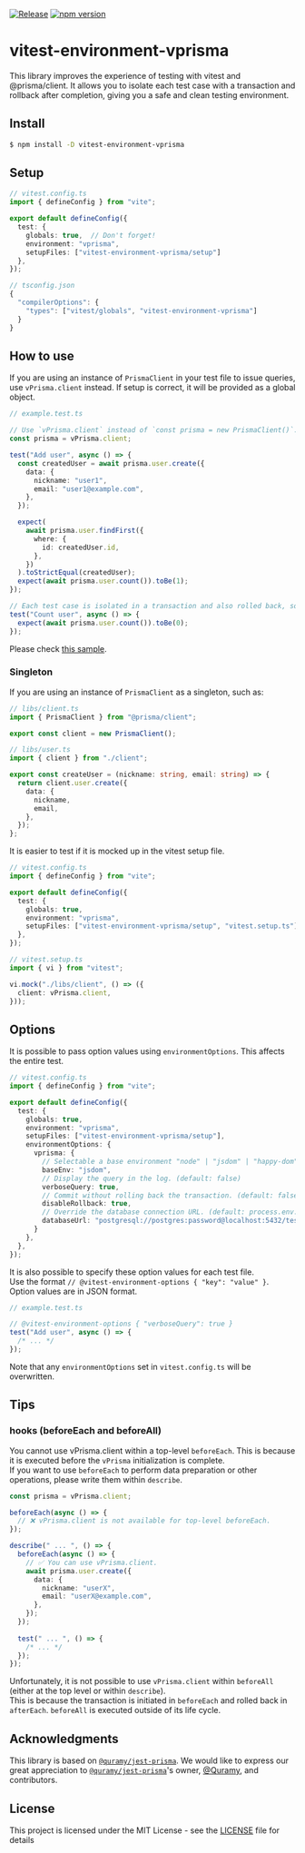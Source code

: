 [![Release](https://github.com/aiji42/vitest-environment-vprisma/actions/workflows/release.yml/badge.svg)](https://github.com/aiji42/vitest-environment-vprisma/actions/workflows/release.yml)
[![npm version](https://badge.fury.io/js/vitest-environment-vprisma.svg)](https://badge.fury.io/js/vitest-environment-vprisma)

# vitest-environment-vprisma
This library improves the experience of testing with vitest and @prisma/client. It allows you to isolate each test case with a transaction and rollback after completion, giving you a safe and clean testing environment.

## Install

```bash
$ npm install -D vitest-environment-vprisma
```

## Setup

```ts
// vitest.config.ts
import { defineConfig } from "vite";

export default defineConfig({
  test: {
    globals: true,  // Don't forget!
    environment: "vprisma",
    setupFiles: ["vitest-environment-vprisma/setup"]
  },
});
```

```ts
// tsconfig.json
{
  "compilerOptions": {
    "types": ["vitest/globals", "vitest-environment-vprisma"]
  }
}
```

## How to use

If you are using an instance of `PrismaClient` in your test file to issue queries, use `vPrisma.client` instead. If setup is correct, it will be provided as a global object.

```ts
// example.test.ts

// Use `vPrisma.client` instead of `const prisma = new PrismaClient()`.
const prisma = vPrisma.client;

test("Add user", async () => {
  const createdUser = await prisma.user.create({
    data: {
      nickname: "user1",
      email: "user1@example.com",
    },
  });

  expect(
    await prisma.user.findFirst({
      where: {
        id: createdUser.id,
      },
    })
  ).toStrictEqual(createdUser);
  expect(await prisma.user.count()).toBe(1);
});

// Each test case is isolated in a transaction and also rolled back, so it is not affected by another test result.
test("Count user", async () => {
  expect(await prisma.user.count()).toBe(0);
});
```

Please check [this sample](https://github.com/aiji42/vitest-environment-vprisma/blob/main/example/src/__tests__/prisma.test.ts).

### Singleton

If you are using an instance of `PrismaClient` as a singleton, such as:

```ts
// libs/client.ts
import { PrismaClient } from "@prisma/client";

export const client = new PrismaClient();
```

```ts
// libs/user.ts
import { client } from "./client";

export const createUser = (nickname: string, email: string) => {
  return client.user.create({
    data: {
      nickname,
      email,
    },
  });
};
```

It is easier to test if it is mocked up in the vitest setup file.

```ts
// vitest.config.ts
import { defineConfig } from "vite";

export default defineConfig({
  test: {
    globals: true,
    environment: "vprisma",
    setupFiles: ["vitest-environment-vprisma/setup", "vitest.setup.ts"] // add vitest.setup.ts
  },
});
```

```ts
// vitest.setup.ts
import { vi } from "vitest";

vi.mock("./libs/client", () => ({
  client: vPrisma.client,
}));
```

## Options

It is possible to pass option values using `environmentOptions`. This affects the entire test.

```ts
// vitest.config.ts
import { defineConfig } from "vite";

export default defineConfig({
  test: {
    globals: true,
    environment: "vprisma",
    setupFiles: ["vitest-environment-vprisma/setup"],
    environmentOptions: {
      vprisma: {
        // Selectable a base environment "node" | "jsdom" | "happy-dom" | "edge-runtime" (default: "node") 
        baseEnv: "jsdom",
        // Display the query in the log. (default: false)
        verboseQuery: true,
        // Commit without rolling back the transaction. (default: false)
        disableRollback: true,
        // Override the database connection URL. (default: process.env.DATABASE_URL)
        databaseUrl: "postgresql://postgres:password@localhost:5432/test?schema=public"
      }
    },
  },
});
```

It is also possible to specify these option values for each test file.  
Use the format `// @vitest-environment-options { "key": "value" }`. Option values are in JSON format.  
```ts
// example.test.ts

// @vitest-environment-options { "verboseQuery": true }
test("Add user", async () => {
  /* ... */
});
```
Note that any `environmentOptions` set in `vitest.config.ts` will be overwritten.

## Tips

### hooks (beforeEach and beforeAll)

You cannot use vPrisma.client within a top-level `beforeEach`. This is because it is executed before the `vPrisma` initialization is complete.  
If you want to use `beforeEach` to perform data preparation or other operations, please write them within `describe`.

```ts
const prisma = vPrisma.client;

beforeEach(async () => {
  // ❌ vPrisma.client is not available for top-level beforeEach.
});

describe(" ... ", () => {
  beforeEach(async () => {
    // ✅ You can use vPrisma.client.
    await prisma.user.create({
      data: {
        nickname: "userX",
        email: "userX@example.com",
      },
    });
  });
  
  test(" ... ", () => {
    /* ... */
  });
});
```

Unfortunately, it is not possible to use `vPrisma.client` within `beforeAll` (either at the top level or within `describe`).  
This is because the transaction is initiated in `beforeEach` and rolled back in `afterEach`. `beforeAll` is executed outside of its life cycle.

## Acknowledgments

This library is based on [`@quramy/jest-prisma`](https://github.com/Quramy/jest-prisma). We would like to express our great appreciation to [`@quramy/jest-prisma`](https://github.com/Quramy/jest-prisma)'s owner, [@Quramy](https://github.com/Quramy), and contributors.

## License

This project is licensed under the MIT License - see the [LICENSE](https://github.com/aiji42/vitest-environment-vprisma/blob/main/LICENSE) file for details
